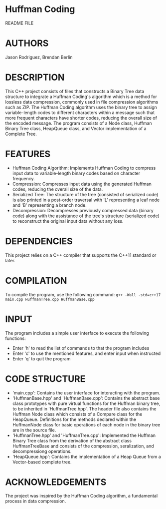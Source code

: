 # Huffman Coding
README FILE

AUTHORS
=======
Jason Rodriguez, 
Brendan Berlin

DESCRIPTION
===========
This C++ project consists of files that constructs a Binary Tree data structure to integrate a Huffman Coding's algorithm which is a method for lossless data compression, commonly used in file compression algorithms such as ZIP.
The Huffman Coding algorithm uses the binary tree to assign variable-length codes to different characters within a message such that more frequent characters have shorter codes, reducing the overall size of the encoded message.
The program consists of a Node class, Huffman Binary Tree class, HeapQueue class, and Vector implementation of a Complete Tree.

FEATURES
========
- Huffman Coding Algorithm: Implements Huffman Coding to compress input data to variable-length binary codes based on character frequency. 
- Compression: Compresses input data using the generated Huffman codes, reducing the overall size of the data.
- Serialized Tree: The structure of the tree (consisted of serialized code) is also printed in a post-order traversal with 'L' representing a leaf node and 'B' representing a branch node.
- Decompression: Decompresses previously compressed data (binary code) along with the assistance of the tree's structure (serialized code) to reconstruct the original input data without any loss.

DEPENDENCIES
============
This project relies on a C++ compiler that supports the C++11 standard or later.

COMPILATION
===========
To compile the program, use the following command: ```g++ -Wall -std=c++17 main.cpp HuffmanTree.cpp HuffmanBase.cpp```

INPUT
=====
The program includes a simple user interface to execute the following functions:
- Enter 'h' to read the list of commands to that the program includes
- Enter 'c' to use the mentioned features, and enter input when instructed
- Enter 'q' to quit the program

CODE STRUCTURE
==============
- 'main.cpp': Contains the user interface for interacting with the program.
- 'HuffmanBase.hpp' and 'HuffmanBase.cpp': Contains the abstract base class prototypes with pure virtual functions for the Huffman binary tree, to be inherited in 'HuffmanTree.hpp'. The header file also contains the Huffman Node class which consists of a Compare class for the HeapQueue. Definitions for the methods declared within the HuffmanNode class for basic operations of each node in the binary tree are in the source file.
- 'HuffmanTree.hpp' and 'HuffmanTree.cpp': Implemented the Huffman Binary Tree class from the derivation of the abstract class HuffmanTreeBase and consists of the compression, seralization, and decompressiong operations.
- 'HeapQueue.hpp': Contains the implementation of a Heap Queue from a Vector-based complete tree.

ACKNOWLEDGEMENTS
================
The project was inspired by the Huffman Coding algorithm, a fundamental process in data compression.
